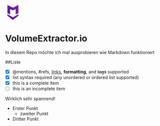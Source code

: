 ![alt text](https://github.com/adam-p/markdown-here/raw/master/src/common/images/icon48.png "Logo Title Text 1")

# VolumeExtractor.io
In diesem Repo möchte ich mal ausprobieren wie Markdown funktioniert

##Liste


- [x] @mentions, #refs, [links](), **formatting**, and <del>tags</del> supported
- [x] list syntax required (any unordered or ordered list supported)
- [x] this is a complete item
- [ ] this is an incomplete item

Wirklich sehr spannend!

* Erster Punkt
    * zweiter Punkt
* Dritter Punkt
